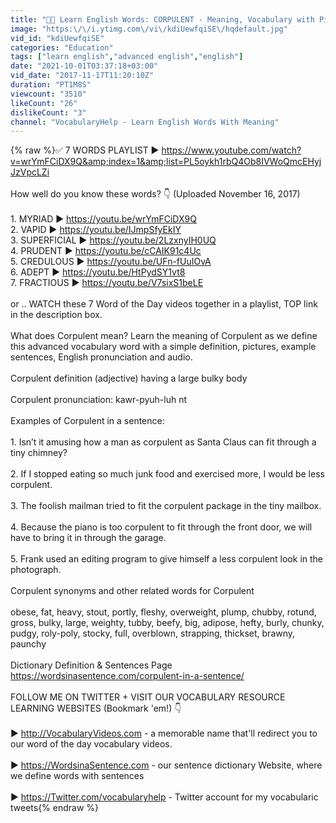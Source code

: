 ```yaml
---
title: "🍔🍰 Learn English Words: CORPULENT - Meaning, Vocabulary with Pictures and Examples"
image: "https:\/\/i.ytimg.com\/vi\/kdiUewfqiSE\/hqdefault.jpg"
vid_id: "kdiUewfqiSE"
categories: "Education"
tags: ["learn english","advanced english","english"]
date: "2021-10-01T03:37:18+03:00"
vid_date: "2017-11-17T11:20:10Z"
duration: "PT1M8S"
viewcount: "3510"
likeCount: "26"
dislikeCount: "3"
channel: "VocabularyHelp - Learn English Words With Meaning"
---
```

{% raw %}✅ 7 WORDS PLAYLIST ► <a rel="nofollow" target="blank" href="https://www.youtube.com/watch?v=wrYmFCiDX9Q&amp;index=1&amp;list=PL5oykh1rbQ4Ob8IVWoQmcEHyjJzVpcLZi">https://www.youtube.com/watch?v=wrYmFCiDX9Q&amp;index=1&amp;list=PL5oykh1rbQ4Ob8IVWoQmcEHyjJzVpcLZi</a><br /><br />How well do you know these words? 👇 (Uploaded November 16, 2017)<br /><br />1. MYRIAD ► <a rel="nofollow" target="blank" href="https://youtu.be/wrYmFCiDX9Q">https://youtu.be/wrYmFCiDX9Q</a> <br />2. VAPID ► <a rel="nofollow" target="blank" href="https://youtu.be/IJmpSfyEkIY">https://youtu.be/IJmpSfyEkIY</a><br />3. SUPERFICIAL ► <a rel="nofollow" target="blank" href="https://youtu.be/2LzxnyIH0UQ">https://youtu.be/2LzxnyIH0UQ</a><br />4. PRUDENT ► <a rel="nofollow" target="blank" href="https://youtu.be/cCAIK91c4Uc">https://youtu.be/cCAIK91c4Uc</a><br />5. CREDULOUS ► <a rel="nofollow" target="blank" href="https://youtu.be/UFn-fUuIOvA">https://youtu.be/UFn-fUuIOvA</a><br />6. ADEPT ► <a rel="nofollow" target="blank" href="https://youtu.be/HtPydSY1vt8">https://youtu.be/HtPydSY1vt8</a><br />7. FRACTIOUS ► <a rel="nofollow" target="blank" href="https://youtu.be/V7sixS1beLE">https://youtu.be/V7sixS1beLE</a><br /><br />or .. WATCH these 7 Word of the Day videos together in a playlist, TOP link in the description box.<br /><br />What does Corpulent mean? Learn the meaning of Corpulent as we define this advanced vocabulary word with a simple definition, pictures, example sentences, English pronunciation and audio.<br /><br />Corpulent definition (adjective)  having a large bulky body<br /><br />Corpulent pronunciation: kawr-pyuh-luh nt <br /><br />Examples of Corpulent in a sentence:<br /><br />1. Isn’t it amusing how a man as corpulent as Santa Claus can fit through a tiny chimney?<br /><br />2. If I stopped eating so much junk food and exercised more, I would be less corpulent.<br /><br />3. The foolish mailman tried to fit the corpulent package in the tiny mailbox.<br /><br />4. Because the piano is too corpulent to fit through the front door, we will have to bring it in through the garage.<br /><br />5. Frank used an editing program to give himself a less corpulent look in the photograph.<br /><br />Corpulent synonyms and other related words for Corpulent<br /><br />obese, fat, heavy, stout, portly, fleshy, overweight, plump, chubby, rotund, gross, bulky, large, weighty, tubby, beefy, big, adipose, hefty, burly, chunky, pudgy, roly-poly, stocky, full, overblown, strapping, thickset, brawny, paunchy<br /><br />Dictionary Definition &amp; Sentences Page <br /><a rel="nofollow" target="blank" href="https://wordsinasentence.com/corpulent-in-a-sentence/">https://wordsinasentence.com/corpulent-in-a-sentence/</a><br /><br />FOLLOW ME ON TWITTER + VISIT OUR VOCABULARY RESOURCE LEARNING WEBSITES (Bookmark 'em!) 👇<br /><br />► <a rel="nofollow" target="blank" href="http://VocabularyVideos.com">http://VocabularyVideos.com</a> - a memorable name that'll redirect you to our word of the day vocabulary videos.<br /><br />► <a rel="nofollow" target="blank" href="https://WordsinaSentence.com">https://WordsinaSentence.com</a> - our sentence dictionary Website, where we define words with sentences<br /><br />► <a rel="nofollow" target="blank" href="https://Twitter.com/vocabularyhelp">https://Twitter.com/vocabularyhelp</a> - Twitter account for my vocabularic tweets{% endraw %}
